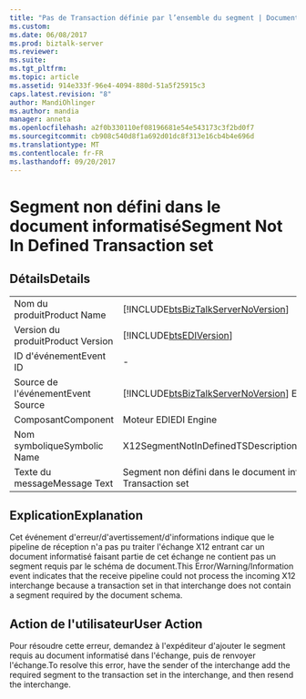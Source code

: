 ```yaml
---
title: "Pas de Transaction définie par l’ensemble du segment | Documents Microsoft"
ms.custom: 
ms.date: 06/08/2017
ms.prod: biztalk-server
ms.reviewer: 
ms.suite: 
ms.tgt_pltfrm: 
ms.topic: article
ms.assetid: 914e333f-96e4-4094-880d-51a5f25915c3
caps.latest.revision: "8"
author: MandiOhlinger
ms.author: mandia
manager: anneta
ms.openlocfilehash: a2f0b330110ef08196681e54e543173c3f2bd0f7
ms.sourcegitcommit: cb908c540d8f1a692d01dc8f313e16cb4b4e696d
ms.translationtype: MT
ms.contentlocale: fr-FR
ms.lasthandoff: 09/20/2017
---
```

# <a name="segment-not-in-defined-transaction-set"></a><span data-ttu-id="7e43d-102">Segment non défini dans le document informatisé</span><span class="sxs-lookup"><span data-stu-id="7e43d-102">Segment Not In Defined Transaction set</span></span>
## <a name="details"></a><span data-ttu-id="7e43d-103">Détails</span><span class="sxs-lookup"><span data-stu-id="7e43d-103">Details</span></span>  
  
|||  
|-|-|  
|<span data-ttu-id="7e43d-104">Nom du produit</span><span class="sxs-lookup"><span data-stu-id="7e43d-104">Product Name</span></span>|[!INCLUDE[btsBizTalkServerNoVersion](../includes/btsbiztalkservernoversion-md.md)]|  
|<span data-ttu-id="7e43d-105">Version du produit</span><span class="sxs-lookup"><span data-stu-id="7e43d-105">Product Version</span></span>|[!INCLUDE[btsEDIVersion](../includes/btsediversion-md.md)]|  
|<span data-ttu-id="7e43d-106">ID d'événement</span><span class="sxs-lookup"><span data-stu-id="7e43d-106">Event ID</span></span>|-|  
|<span data-ttu-id="7e43d-107">Source de l'événement</span><span class="sxs-lookup"><span data-stu-id="7e43d-107">Event Source</span></span>|[!INCLUDE[btsBizTalkServerNoVersion](../includes/btsbiztalkservernoversion-md.md)]<span data-ttu-id="7e43d-108"> EDI</span><span class="sxs-lookup"><span data-stu-id="7e43d-108"> EDI</span></span>|  
|<span data-ttu-id="7e43d-109">Composant</span><span class="sxs-lookup"><span data-stu-id="7e43d-109">Component</span></span>|<span data-ttu-id="7e43d-110">Moteur EDI</span><span class="sxs-lookup"><span data-stu-id="7e43d-110">EDI Engine</span></span>|  
|<span data-ttu-id="7e43d-111">Nom symbolique</span><span class="sxs-lookup"><span data-stu-id="7e43d-111">Symbolic Name</span></span>|<span data-ttu-id="7e43d-112">X12SegmentNotInDefinedTSDescription</span><span class="sxs-lookup"><span data-stu-id="7e43d-112">X12SegmentNotInDefinedTSDescription</span></span>|  
|<span data-ttu-id="7e43d-113">Texte du message</span><span class="sxs-lookup"><span data-stu-id="7e43d-113">Message Text</span></span>|<span data-ttu-id="7e43d-114">Segment non défini dans le document informatisé</span><span class="sxs-lookup"><span data-stu-id="7e43d-114">Segment Not In Defined Transaction set</span></span>|  
  
## <a name="explanation"></a><span data-ttu-id="7e43d-115">Explication</span><span class="sxs-lookup"><span data-stu-id="7e43d-115">Explanation</span></span>  
 <span data-ttu-id="7e43d-116">Cet événement d'erreur/d'avertissement/d'informations indique que le pipeline de réception n'a pas pu traiter l'échange X12 entrant car un document informatisé faisant partie de cet échange ne contient pas un segment requis par le schéma de document.</span><span class="sxs-lookup"><span data-stu-id="7e43d-116">This Error/Warning/Information event indicates that the receive pipeline could not process the incoming X12 interchange because a transaction set in that interchange does not contain a segment required by the document schema.</span></span>  
  
## <a name="user-action"></a><span data-ttu-id="7e43d-117">Action de l'utilisateur</span><span class="sxs-lookup"><span data-stu-id="7e43d-117">User Action</span></span>  
 <span data-ttu-id="7e43d-118">Pour résoudre cette erreur, demandez à l'expéditeur d'ajouter le segment requis au document informatisé dans l'échange, puis de renvoyer l'échange.</span><span class="sxs-lookup"><span data-stu-id="7e43d-118">To resolve this error, have the sender of the interchange add the required segment to the transaction set in the interchange, and then resend the interchange.</span></span>